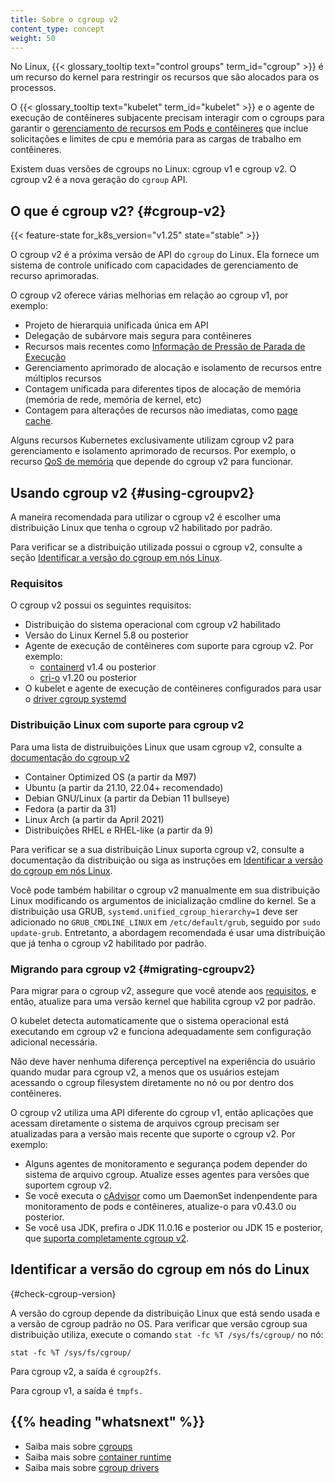 ```yaml
---
title: Sobre o cgroup v2
content_type: concept
weight: 50
---
```


<!-- overview -->

No Linux, {{< glossary_tooltip text="control groups" term_id="cgroup" >}} é um recurso do kernel para restringir os recursos que são alocados para os processos.

O {{< glossary_tooltip text="kubelet" term_id="kubelet" >}} e o agente de execução de contêineres subjacente precisam interagir com o cgroups para garantir o
[gerenciamento de recursos em Pods e contêineres](/pt-br/docs/concepts/configuration/manage-resources-containers/) que inclue solicitações e limites de cpu e memória para as cargas de trabalho em contêineres.

Existem duas versões de cgroups no Linux: cgroup v1 e cgroup v2. O cgroup v2 é a nova geração do `cgroup` API.

<!-- body -->


## O que é cgroup v2? {#cgroup-v2}
{{< feature-state for_k8s_version="v1.25" state="stable" >}}

O cgroup v2 é a próxima versão de API do `cgroup` do Linux. Ela fornece um sistema de controle unificado com  capacidades de gerenciamento de recurso aprimoradas.

O cgroup v2 oferece várias melhorias em relação ao cgroup v1, por exemplo:

- Projeto de hierarquia unificada única em API
- Delegação de subárvore mais segura para contêineres
- Recursos mais recentes como [Informação de Pressão de Parada de Execução](https://www.kernel.org/doc/html/latest/accounting/psi.html)
- Gerenciamento aprimorado de alocação e isolamento de recursos entre múltiplos recursos
- Contagem unificada para diferentes tipos de alocação de memória (memória de rede, memória de kernel, etc)
- Contagem para alterações de recursos não imediatas, como [page cache](https://www.kernel.org/doc/html/latest/admin-guide/mm/concepts.html#page-cache).

Alguns recursos Kubernetes exclusivamente utilizam cgroup v2 para gerenciamento e isolamento aprimorado de recursos. Por exemplo, o recurso 
[QoS de memória](/blog/2021/11/26/qos-memory-resources/) que depende do cgroup v2 para funcionar.


## Usando cgroup v2 {#using-cgroupv2}

A maneira recomendada para utilizar o cgroup v2 é escolher uma distribuição Linux que tenha o cgroup v2 habilitado por padrão.

Para verificar se a distribuição utilizada possui o cgroup v2, consulte a seção [Identificar a versão do cgroup em nós Linux](#check-cgroup-version).

### Requisitos

O cgroup v2 possui os seguintes requisitos:

* Distribuição do sistema operacional com cgroup v2 habilitado
* Versão do Linux Kernel 5.8 ou posterior
* Agente de execução de contêineres com suporte para cgroup v2. Por exemplo:
  * [containerd](https://containerd.io/) v1.4 ou posterior
  * [cri-o](https://cri-o.io/) v1.20 ou posterior
* O kubelet e agente de execução de contêineres configurados para usar o [driver cgroup systemd](/docs/setup/production-environment/container-runtimes#systemd-cgroup-driver)

### Distribuição Linux com suporte para cgroup v2

Para uma lista de distruibuições Linux que usam cgroup v2, consulte a [documentação do cgroup v2](https://github.com/opencontainers/runc/blob/main/docs/cgroup-v2.md)

<!-- the list should be kept in sync with https://github.com/opencontainers/runc/blob/main/docs/cgroup-v2.md -->
* Container Optimized OS (a partir da M97)
* Ubuntu (a partir da 21.10, 22.04+ recomendado)
* Debian GNU/Linux (a partir da Debian 11 bullseye)
* Fedora (a partir da 31)
* Linux Arch (a partir da April 2021)
* Distribuições RHEL e RHEL-like (a partir da 9)

Para verificar se a sua distribuição Linux suporta cgroup v2, consulte a documentação da distribuição ou siga as instruções em [Identificar a versão do cgroup em nós Linux](#check-cgroup-version).

Você pode também habilitar o cgroup v2 manualmente em sua distribuição Linux modificando os argumentos de inicialização cmdline do kernel. Se a distribuição usa GRUB, `systemd.unified_cgroup_hierarchy=1` deve ser adicionado no `GRUB_CMDLINE_LINUX` em `/etc/default/grub`, seguido por `sudo update-grub`. Entretanto, a abordagem recomendada é usar uma distribuição que já tenha o cgroup v2 habilitado por padrão.

### Migrando para cgroup v2 {#migrating-cgroupv2}

Para migrar para o cgroup v2, assegure que você atende aos [requisitos](#requirements), e então, atualize para uma versão kernel que habilita cgroup v2 por padrão.

O kubelet detecta automaticamente que o sistema operacional está executando em cgroup v2 e 
funciona adequadamente sem configuração adicional necessária.

Não deve haver nenhuma diferença perceptível na experiência do usuário quando mudar para cgroup v2, a menos que os usuários estejam acessando o cgroup filesystem diretamente no nó ou por dentro dos contêineres.

O cgroup v2 utiliza uma API diferente do cgroup v1, então aplicações que acessam diretamente o sistema de arquivos cgroup precisam ser atualizadas para a versão mais recente que suporte o cgroup v2. Por exemplo:

* Alguns agentes de monitoramento e segurança podem depender do sistema de arquivo cgroup. Atualize esses agentes para versões que suportem cgroup v2.
* Se você executa o [cAdvisor](https://github.com/google/cadvisor) como um DaemonSet indenpendente para monitoramento de pods e contêineres, atualize-o para v0.43.0 ou posterior.
* Se você usa JDK, prefira o JDK 11.0.16 e posterior ou JDK 15 e posterior, que [suporta completamente cgroup v2](https://bugs.openjdk.org/browse/JDK-8230305).

## Identificar a versão do cgroup em nós do Linux
{#check-cgroup-version}

A versão do cgroup depende da distribuição Linux que está sendo usada e a versão de cgroup padrão no OS. Para verificar que versão cgroup sua distribuição utiliza, execute o comando `stat -fc %T /sys/fs/cgroup/` no nó:

```shell
stat -fc %T /sys/fs/cgroup/
```

Para cgroup v2, a saída é `cgroup2fs`.

Para cgroup v1, a saída é `tmpfs.`

## {{% heading "whatsnext" %}}

- Saiba mais sobre [cgroups](https://man7.org/linux/man-pages/man7/cgroups.7.html)
- Saiba mais sobre [container runtime](/docs/concepts/architecture/cri)
- Saiba mais sobre [cgroup drivers](/docs/setup/production-environment/container-runtimes#cgroup-drivers)
